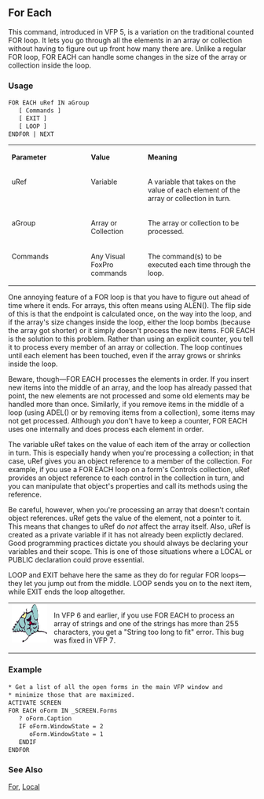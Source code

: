 ## For Each

This command, introduced in VFP 5, is a variation on the traditional counted FOR loop. It lets you go through all the elements in an array or collection without having to figure out up front how many there are. Unlike a regular FOR loop, FOR EACH can handle some changes in the size of the array or collection inside the loop.

### Usage

```foxpro
FOR EACH uRef IN aGroup
   [ Commands ]
   [ EXIT ]
   [ LOOP ]
ENDFOR | NEXT
```
<table>
<tr>
  <td width="32%" valign="top">
  <p><b>Parameter</b></p>
  </td>
  <td width="23%" valign="top">
  <p><b>Value</b></p>
  </td>
  <td width="45%" valign="top">
  <p><b>Meaning</b></p>
  </td>
 </tr>
<tr>
  <td width="32%" valign="top">
  <p>uRef</p>
  </td>
  <td width="23%" valign="top">
  <p>Variable</p>
  </td>
  <td width="45%" valign="top">
  <p>A variable that takes on the value of each element of the array or collection in turn.</p>
  </td>
 </tr>
<tr>
  <td width="32%" valign="top">
  <p>aGroup</p>
  </td>
  <td width="23%" valign="top">
  <p>Array or Collection</p>
  </td>
  <td width="45%" valign="top">
  <p>The array or collection to be processed.</p>
  </td>
 </tr>
<tr>
  <td width="32%" valign="top">
  <p>Commands</p>
  </td>
  <td width="23%" valign="top">
  <p>Any Visual FoxPro commands</p>
  </td>
  <td width="45%" valign="top">
  <p>The command(s) to be executed each time through the loop.</p>
  </td>
 </tr>
</table>

One annoying feature of a FOR loop is that you have to figure out ahead of time where it ends. For arrays, this often means using ALEN(). The flip side of this is that the endpoint is calculated once, on the way into the loop, and if the array's size changes inside the loop, either the loop bombs (because the array got shorter) or it simply doesn't process the new items. FOR EACH is the solution to this problem. Rather than using an explicit counter, you tell it to process every member of an array or collection. The loop continues until each element has been touched, even if the array grows or shrinks inside the loop.

Beware, though&mdash;FOR EACH processes the elements in order. If you insert new items into the middle of an array, and the loop has already passed that point, the new elements are not processed and some old elements may be handled more than once. Similarly, if you remove items in the middle of a loop (using ADEL() or by removing items from a collection), some items may not get processed. Although *you* don't have to keep a counter, FOR EACH uses one internally and does process each element in order.

The variable uRef takes on the value of each item of the array or collection in turn. This is especially handy when you're processing a collection; in that case, uRef gives you an object reference to a member of the collection. For example, if you use a FOR EACH loop on a form's Controls collection, uRef provides an object reference to each control in the collection in turn, and you can manipulate that object's properties and call its methods using the reference. 

Be careful, however, when you're processing an array that doesn't contain object references. uRef gets the value of the element, not a pointer to it. This means that changes to uRef do *not* affect the array itself. Also, uRef is created as a private variable if it has not already been explictly declared. Good programming practices dictate you should always be declaring your variables and their scope. This is one of those situations where a LOCAL or PUBLIC declaration could prove essential.

LOOP and EXIT behave here the same as they do for regular FOR loops&mdash;they let you jump out from the middle. LOOP sends you on to the next item, while EXIT ends the loop altogether. 

<table>
<tr>
  <td width="17%" valign="top">
<img width="95" height="78" src="fixbug1.gif">
  </td>
  <td width="83%" valign="top">
  <p>In VFP 6 and earlier, if you use FOR EACH to process an array of strings and one of the strings has more than 255 characters, you get a &quot;String too long to fit&quot; error. This bug was fixed in VFP 7.</p>
  </td>
 </tr>
</table>

### Example

```foxpro
* Get a list of all the open forms in the main VFP window and
* minimize those that are maximized.
ACTIVATE SCREEN
FOR EACH oForm IN _SCREEN.Forms
   ? oForm.Caption
   IF oForm.WindowState = 2
      oForm.WindowState = 1
   ENDIF
ENDFOR
```
### See Also

[For](s4g254.md), [Local](s4g220.md)